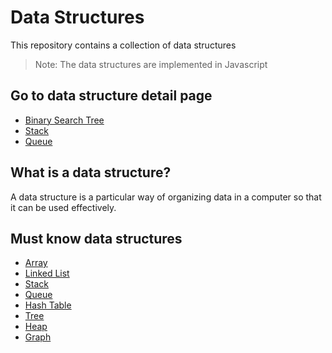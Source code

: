 # Data Structures

This repository contains a collection of data structures

> Note: The data structures are implemented in Javascript

## Go to data structure detail page

- [Binary Search Tree](./markdown/BINARY-SEARCH-TREE.md)
- [Stack](./markdown/STACK.md)
- [Queue](./markdown/QUEUE.md)

## What is a data structure?

A data structure is a particular way of organizing data in a computer so that it can be used effectively.

## Must know data structures

- [Array](https://it.wikipedia.org/wiki/Array)
- [Linked List](https://en.wikipedia.org/wiki/Linked_list)
- [Stack](<https://en.wikipedia.org/wiki/Stack_(abstract_data_type)>)
- [Queue](<https://en.wikipedia.org/wiki/Queue_(abstract_data_type)>)
- [Hash Table](https://en.wikipedia.org/wiki/Hash_table)
- [Tree](<https://en.wikipedia.org/wiki/Tree_(data_structure)>)
- [Heap](<https://en.wikipedia.org/wiki/Heap_(data_structure)>)
- [Graph](<https://en.wikipedia.org/wiki/Graph_(abstract_data_type)>)
